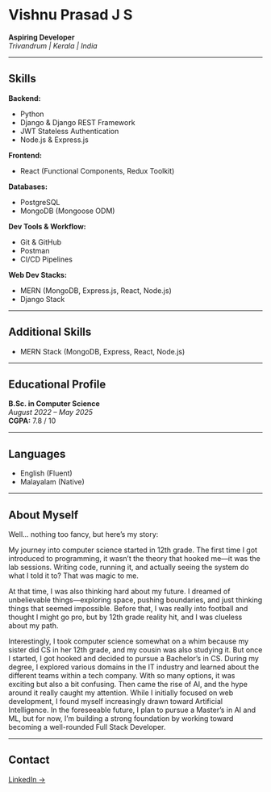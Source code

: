 # Vishnu Prasad J S

**Aspiring Developer**  
_Trivandrum | Kerala | India_

---

## Skills

**Backend:**

- Python
- Django & Django REST Framework
- JWT Stateless Authentication
- Node.js & Express.js

**Frontend:**

- React (Functional Components, Redux Toolkit)

**Databases:**

- PostgreSQL
- MongoDB (Mongoose ODM)

**Dev Tools & Workflow:**

- Git & GitHub
- Postman
- CI/CD Pipelines

**Web Dev Stacks:**

- MERN (MongoDB, Express.js, React, Node.js)
- Django Stack

---

## Additional Skills

- MERN Stack (MongoDB, Express, React, Node.js)

---

## Educational Profile

**B.Sc. in Computer Science**  
_August 2022 – May 2025_  
**CGPA:** 7.8 / 10

---

## Languages

- English (Fluent)
- Malayalam (Native)

---

## About Myself

Well… nothing too fancy, but here’s my story:

My journey into computer science started in 12th grade. The first time I got introduced to programming, it wasn’t the theory that hooked me—it was the lab sessions. Writing code, running it, and actually seeing the system do what I told it to? That was magic to me.

At that time, I was also thinking hard about my future. I dreamed of unbelievable things—exploring space, pushing boundaries, and just thinking things that seemed impossible. Before that, I was really into football and thought I might go pro, but by 12th grade reality hit, and I was clueless about my path.

Interestingly, I took computer science somewhat on a whim because my sister did CS in her 12th grade, and my cousin was also studying it. But once I started, I got hooked and decided to pursue a Bachelor’s in CS. During my degree, I explored various domains in the IT industry and learned about the different teams within a tech company. With so many options, it was exciting but also a bit confusing. Then came the rise of AI, and the hype around it really caught my attention. While I initially focused on web development, I found myself increasingly drawn toward Artificial Intelligence. In the foreseeable future, I plan to pursue a Master’s in AI and ML, but for now, I’m building a strong foundation by working toward becoming a well-rounded Full Stack Developer.

---

## Contact

[LinkedIn →](https://www.linkedin.com/in/vishnu-prasad-885868284)

